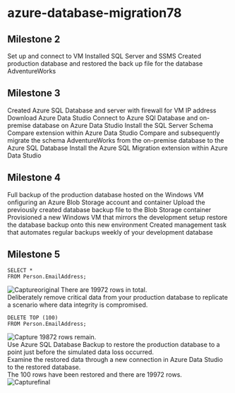 # azure-database-migration78

## Milestone 2
Set up and connect to VM
Installed SQL Server and SSMS
Created production database and restored the back up file for the database AdventureWorks

## Milestone 3
Created Azure SQL Database and server with firewall for VM IP address
Download Azure Data Studio
Connect to Azure SQl Database and on-premise database on Azure Data Studio
Install the SQL Server Schema Compare extension within Azure Data Studio
Compare and subsequently migrate the schema AdventureWorks from the on-premise database to the Azure SQL Database
Install the Azure SQL Migration extension within Azure Data Studio

## Milestone 4
Full backup of the production database hosted on the Windows VM
onfiguring an Azure Blob Storage account and container
Upload the previously created database backup file to the Blob Storage container
Provisioned a new Windows VM that mirrors the development setup
restore the database backup onto this new environment
Created management task that automates regular backups weekly of your development database

## Milestone 5
```
SELECT *
FROM Person.EmailAddress;
```
![Captureoriginal](https://github.com/sgsophiegriffiths/azure-database-migration78/assets/146441873/4173c7d3-c671-4ec4-8caa-eb839f356004)
There are 19972 rows in total. <br />
Deliberately remove critical data from your production database to replicate a scenario where data integrity is compromised. 
```
DELETE TOP (100)
FROM Person.EmailAddress;
```
![Capture](https://github.com/sgsophiegriffiths/azure-database-migration78/assets/146441873/270d7f07-4caa-42b8-b8ef-c3edc916a44c)
19872 rows remain. <br />
Use Azure SQL Database Backup to restore the production database to a point just before the simulated data loss occurred. <br />
Examine the restored data through a new connection in Azure Data Studio to the restored database. <br />
The 100 rows have been restored and there are 19972 rows. <br />
![Capturefinal](https://github.com/sgsophiegriffiths/azure-database-migration78/assets/146441873/c8e3a700-dec6-48ff-ba73-34d0bdb59f05)

